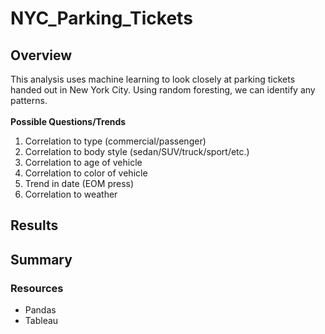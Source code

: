 # NYC_Parking_Tickets
## Overview
This analysis uses machine learning to look closely at parking tickets handed out in New York City. Using random foresting, we can identify any patterns. </br>
</br>
**Possible Questions/Trends**
1. Correlation to type (commercial/passenger)
2. Correlation to body style (sedan/SUV/truck/sport/etc.)
3. Correlation to age of vehicle
4. Correlation to color of vehicle
5. Trend in date (EOM press)
6. Correlation to weather

## Results

## Summary 

### Resources 

* Pandas
* Tableau 


